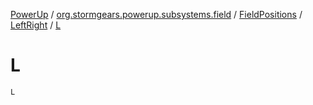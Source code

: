[PowerUp](../../../index.md) / [org.stormgears.powerup.subsystems.field](../../index.md) / [FieldPositions](../index.md) / [LeftRight](index.md) / [L](./-l.md)

# L

`L`
